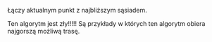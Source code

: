Łączy aktualnym punkt z najbliższym sąsiadem. 

Ten algorytm jest zły!!!!! Są przykłady w których ten algorytm obiera najgorszą możliwą trasę. 